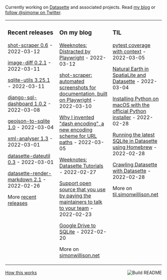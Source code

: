 Currently working on [Datasette](https://datasette.io/) and associated projects. Read [my blog](https://simonwillison.net/) or [follow @simonw on Twitter](https://twitter.com/simonw).

<table><tr><td valign="top" width="33%">

### Recent releases
<!-- recent_releases starts -->
[shot-scraper 0.6](https://github.com/simonw/shot-scraper/releases/tag/0.6) - 2022-03-12

[image-diff 0.2.1](https://github.com/simonw/image-diff/releases/tag/0.2.1) - 2022-03-11

[sqlite-utils 3.25.1](https://github.com/simonw/sqlite-utils/releases/tag/3.25.1) - 2022-03-11

[django-sql-dashboard 1.0.2](https://github.com/simonw/django-sql-dashboard/releases/tag/1.0.2) - 2022-03-08

[geojson-to-sqlite 1.0](https://github.com/simonw/geojson-to-sqlite/releases/tag/1.0) - 2022-03-04

[xml-analyser 1.3](https://github.com/simonw/xml-analyser/releases/tag/1.3) - 2022-03-01

[datasette-dateutil 0.3](https://github.com/simonw/datasette-dateutil/releases/tag/0.3) - 2022-03-01

[datasette-render-markdown 2.1](https://github.com/simonw/datasette-render-markdown/releases/tag/2.1) - 2022-02-26
<!-- recent_releases ends -->
More [recent releases](https://github.com/simonw/simonw/blob/main/releases.md)
</td><td valign="top" width="34%">

### On my blog
<!-- blog starts -->
[Weeknotes: Distracted by Playwright](http://simonwillison.net/2022/Mar/12/weeknotes-playwright/) - 2022-03-12

[shot-scraper: automated screenshots for documentation, built on Playwright](http://simonwillison.net/2022/Mar/10/shot-scraper/) - 2022-03-10

[Why I invented "dash encoding", a new encoding scheme for URL paths](http://simonwillison.net/2022/Mar/5/dash-encoding/) - 2022-03-05

[Weeknotes: Datasette Tutorials](http://simonwillison.net/2022/Feb/27/datasette-tutorials/) - 2022-02-27

[Support open source that you use by paying the maintainers to talk to your team](http://simonwillison.net/2022/Feb/23/support-open-source/) - 2022-02-23

[Google Drive to SQLite](http://simonwillison.net/2022/Feb/20/google-drive-to-sqlite/) - 2022-02-20
<!-- blog ends -->
More on [simonwillison.net](https://simonwillison.net/)
</td><td valign="top" width="33%">

### TIL
<!-- tils starts -->
[pytest coverage with context](https://til.simonwillison.net/pytest/coverage-with-context) - 2022-03-05

[Natural Earth in SpatiaLite and Datasette](https://til.simonwillison.net/gis/natural-earth-in-spatialite-and-datasette) - 2022-03-04

[Installing Python on macOS with the official Python installer](https://til.simonwillison.net/macos/python-installer-macos) - 2022-02-28

[Running the latest SQLite in Datasette using Homebrew](https://til.simonwillison.net/homebrew/latest-sqlite) - 2022-02-28

[Crawling Datasette with Datasette](https://til.simonwillison.net/datasette/crawling-datasette-with-datasette) - 2022-02-28
<!-- tils ends -->
More on [til.simonwillison.net](https://til.simonwillison.net/)
</td></tr></table>

<a href="https://github.com/simonw/simonw/actions"><img src="https://github.com/simonw/simonw/workflows/Build%20README/badge.svg" align="right" alt="Build README"></a> <a href="https://simonwillison.net/2020/Jul/10/self-updating-profile-readme/">How this works</a>
